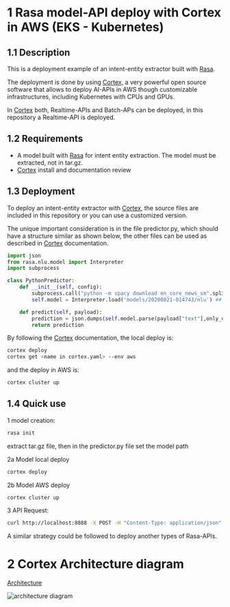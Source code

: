 # 1 Rasa model-API deploy with Cortex in AWS (EKS - Kubernetes)

## 1.1 Description
This is a deployment example of an intent-entity extractor built with [Rasa](https://rasa.com/docs/).

The deployment is done by using [Cortex](https://docs.cortex.dev/), a very powerful open source software that allows to deploy AI-APIs in AWS though  customizable infrastructures, including Kubernetes with CPUs and GPUs.

In [Cortex](https://docs.cortex.dev/) both, Realtime-APIs and Batch-APs can be deployed, in this repository a Realtime-API is deployed.

## 1.2 Requirements
- A model built with [Rasa](https://rasa.com/docs/) for intent entity extraction. The model must be extracted, not in tar.gz.
- [Cortex](https://docs.cortex.dev/) install and documentation review

## 1.3 Deployment
To deploy an intent-entity extractor with [Cortex](https://docs.cortex.dev/), the source files are included in this repository or
you can use a customized version.

The unique important consideration is in the file  predictor.py, which should have a structure similar as shown below,  the other files can be used as described in  [Cortex](https://docs.cortex.dev/) documentation.

```python
import json
from rasa.nlu.model import Interpreter
import subprocess

class PythonPredictor:
    def __init__(self, config):
        subprocess.call("python -m spacy download en_core_news_sm".split(" "))
        self.model = Interpreter.load('models/20200821-014743/nlu') ## this should be an extracted model. Set your model path

    def predict(self, payload):
        prediction = json.dumps(self.model.parse(payload["text"],only_output_properties=True))
        return prediction
```

By following the [Cortex](https://docs.cortex.dev/)  documentation,  the local deploy is:

```bash
cortex deploy
cortex get <name in cortex.yaml> --env aws
```

and the deploy in AWS is:
```bash
cortex cluster up
```

## 1.4 Quick use
1 model creation:
```bash
rasa init
```
extract tar.gz file,  then in the predictor.py file set the model path

2a Model local deploy

```bash
cortex deploy
```

2b Model AWS deploy

```bash
cortex cluster up
```

3 API Request: 
```bash
curl http://localhost:8888 -X POST -H "Content-Type: application/json" -d '{"text": "hello, I want to test the API"}'
```

A similar strategy could be followed to deploy another types of Rasa-APIs.


# 2 Cortex Architecture diagram
[Architecture](https://docs.cortex.dev/miscellaneous/architecture)

![architecture diagram](https://user-images.githubusercontent.com/808475/83995909-92c1cf00-a90f-11ea-983f-c96117e42aa3.png)



